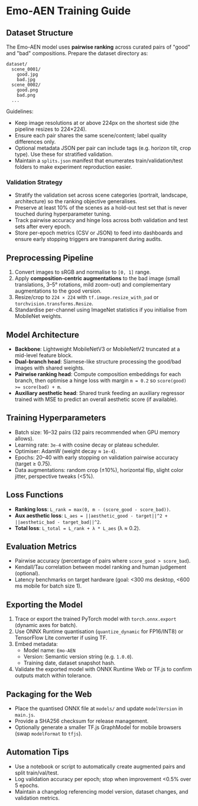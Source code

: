# Emo-AEN Training Guide

## Dataset Structure
The Emo-AEN model uses **pairwise ranking** across curated pairs of "good" and "bad" compositions. Prepare the dataset directory as:

```
dataset/
  scene_0001/
    good.jpg
    bad.jpg
  scene_0002/
    good.png
    bad.png
  ...
```

Guidelines:
- Keep image resolutions at or above 224px on the shortest side (the pipeline resizes to 224×224).
- Ensure each pair shares the same scene/content; label quality differences only.
- Optional metadata JSON per pair can include tags (e.g. horizon tilt, crop type). Use these for stratified validation.
- Maintain a `splits.json` manifest that enumerates train/validation/test folders to make experiment reproduction easier.

### Validation Strategy
- Stratify the validation set across scene categories (portrait, landscape, architecture) so the ranking objective generalises.
- Preserve at least 10% of the scenes as a hold-out test set that is never touched during hyperparameter tuning.
- Track pairwise accuracy and hinge loss across both validation and test sets after every epoch.
- Store per-epoch metrics (CSV or JSON) to feed into dashboards and ensure early stopping triggers are transparent during audits.

## Preprocessing Pipeline
1. Convert images to sRGB and normalise to `[0, 1]` range.
2. Apply **composition-centric augmentations** to the bad image (small translations, 3–5° rotations, mild zoom-out) and complementary augmentations to the good version.
3. Resize/crop to `224 × 224` with `tf.image.resize_with_pad` or `torchvision.transforms.Resize`.
4. Standardise per-channel using ImageNet statistics if you initialise from MobileNet weights.

## Model Architecture
- **Backbone**: Lightweight MobileNetV3 or MobileNetV2 truncated at a mid-level feature block.
- **Dual-branch head**: Siamese-like structure processing the good/bad images with shared weights.
- **Pairwise ranking head**: Compute composition embeddings for each branch, then optimise a hinge loss with margin `m = 0.2` so `score(good) >= score(bad) + m`.
- **Auxiliary aesthetic head**: Shared trunk feeding an auxiliary regressor trained with MSE to predict an overall aesthetic score (if available).

## Training Hyperparameters
- Batch size: 16–32 pairs (32 pairs recommended when GPU memory allows).
- Learning rate: `3e-4` with cosine decay or plateau scheduler.
- Optimiser: AdamW (weight decay ≈ `1e-4`).
- Epochs: 20–40 with early stopping on validation pairwise accuracy (target ≥ 0.75).
- Data augmentations: random crop (±10%), horizontal flip, slight color jitter, perspective tweaks (<5%).

## Loss Functions
- **Ranking loss**: `L_rank = max(0, m - (score_good - score_bad))`.
- **Aux aesthetic loss**: `L_aes = ||aesthetic_good - target||^2 + ||aesthetic_bad - target_bad||^2`.
- **Total loss**: `L_total = L_rank + λ * L_aes` (λ ≈ 0.2).

## Evaluation Metrics
- Pairwise accuracy (percentage of pairs where `score_good > score_bad`).
- Kendall/Tau correlation between model ranking and human judgement (optional).
- Latency benchmarks on target hardware (goal: <300 ms desktop, <600 ms mobile for batch size 1).

## Exporting the Model
1. Trace or export the trained PyTorch model with `torch.onnx.export` (dynamic axes for batch).
2. Use ONNX Runtime quantisation (`quantize_dynamic` for FP16/INT8) or TensorFlow Lite converter if using TF.
3. Embed metadata:
   - Model name: `Emo-AEN`
   - Version: Semantic version string (e.g. `1.0.0`).
   - Training date, dataset snapshot hash.
4. Validate the exported model with ONNX Runtime Web or TF.js to confirm outputs match within tolerance.

## Packaging for the Web
- Place the quantised ONNX file at `models/` and update `modelVersion` in `main.js`.
- Provide a SHA256 checksum for release management.
- Optionally generate a smaller TF.js GraphModel for mobile browsers (swap `modelFormat` to `tfjs`).

## Automation Tips
- Use a notebook or script to automatically create augmented pairs and split train/val/test.
- Log validation accuracy per epoch; stop when improvement <0.5% over 5 epochs.
- Maintain a changelog referencing model version, dataset changes, and validation metrics.
